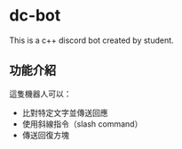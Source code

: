 # dc-bot

This is a c++ discord bot created by student.

## 功能介紹
這隻機器人可以：
* 比對特定文字並傳送回應
* 使用斜線指令（slash command）
* 傳送回復方塊
